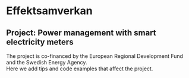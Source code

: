 # Effektsamverkan
## Project: Power management with smart electricity meters
The project is co-financed by the European Regional Development Fund and the Swedish Energy Agency. <br>
Here we add tips and code examples that affect the project.